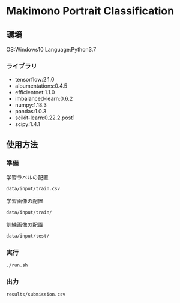 # Makimono Portrait Classification

## 環境
OS:Windows10
Language:Python3.7

### ライブラリ
- tensorflow:2.1.0
- albumentations:0.4.5
- efficientnet:1.1.0
- imbalanced-learn:0.6.2
- numpy:1.18.3
- pandas:1.0.3
- scikit-learn:0.22.2.post1
- scipy:1.4.1


## 使用方法

### 準備
学習ラベルの配置
```sh
data/input/train.csv
```

学習画像の配置
```sh
data/input/train/
```
訓練画像の配置
```sh
data/input/test/
```

### 実行
```sh
./run.sh
```

### 出力
```sh
results/submission.csv
```